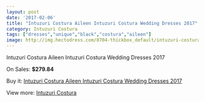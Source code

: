 ```yaml
---
layout: post
date: '2017-02-06'
title: "Intuzuri Costura Aileen Intuzuri Costura Wedding Dresses 2017"
category: Intuzuri Costura
tags: ["dresses","unique","black","costura","aileen"]
image: http://img.hectodress.com/8704-thickbox_default/intuzuri-costura-aileen-intuzuri-costura-wedding-dresses-2013.jpg
---
```

Intuzuri Costura Aileen Intuzuri Costura Wedding Dresses 2017

On Sales: **$279.84**
<a href="https://www.hectodress.com/intuzuri-costura/4387-intuzuri-costura-aileen-intuzuri-costura-wedding-dresses-2013.html"><amp-img layout="responsive" width="600" height="600" src="//img.hectodress.com/8704-thickbox_default/intuzuri-costura-aileen-intuzuri-costura-wedding-dresses-2013.jpg" alt="Intuzuri Costura Aileen Intuzuri Costura Wedding Dresses 2017 0" /></a>
<a href="https://www.hectodress.com/intuzuri-costura/4387-intuzuri-costura-aileen-intuzuri-costura-wedding-dresses-2013.html"><amp-img layout="responsive" width="600" height="600" src="//img.hectodress.com/8706-thickbox_default/intuzuri-costura-aileen-intuzuri-costura-wedding-dresses-2013.jpg" alt="Intuzuri Costura Aileen Intuzuri Costura Wedding Dresses 2017 1" /></a>
<a href="https://www.hectodress.com/intuzuri-costura/4387-intuzuri-costura-aileen-intuzuri-costura-wedding-dresses-2013.html"><amp-img layout="responsive" width="600" height="600" src="//img.hectodress.com/8705-thickbox_default/intuzuri-costura-aileen-intuzuri-costura-wedding-dresses-2013.jpg" alt="Intuzuri Costura Aileen Intuzuri Costura Wedding Dresses 2017 2" /></a>

Buy it: [Intuzuri Costura Aileen Intuzuri Costura Wedding Dresses 2017](https://www.hectodress.com/intuzuri-costura/4387-intuzuri-costura-aileen-intuzuri-costura-wedding-dresses-2013.html "Intuzuri Costura Aileen Intuzuri Costura Wedding Dresses 2017")

View more: [Intuzuri Costura](https://www.hectodress.com/76-intuzuri-costura "Intuzuri Costura")